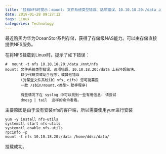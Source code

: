 ```yaml
---
title: '挂载NFS时提示：mount: 文件系统类型错误、选项错误、10.10.18.20:/data 上有坏超级块'
date: 2019-01-28 09:27:12
tags: Linux
categories: Technology
---
```


最近购买力华为OceanStor系列存储，获得了存储级NAS能力。可以由存储直接提供NFS服务。

在将NFS挂载到Linux时，提示了如下错误：

```shell
#  mount -t nfs 10.10.18.20:/data /mnt/nfs
mount: 文件系统类型错误、选项错误、10.10.18.20:/data 上有坏超级块、
       缺少代码页或助手程序，或其他错误
       (对某些文件系统(如 nfs、cifs) 您可能需要
       一款 /sbin/mount.<类型> 助手程序)

       有些情况下在 syslog 中可以找到一些有用信息- 请尝试
       dmesg | tail  这样的命令看看。
```

主要原因是由于没有安装nfs的客户端，所以需要使用yum进行安装

```shell
yum -y install nfs-utils
systemctl start nfs-utils
systemctl enable nfs-utils
rpcinfo -p
mount -t nfs 10.10.18.20:/data /home/ddsc/data/
```

挂载成功。

